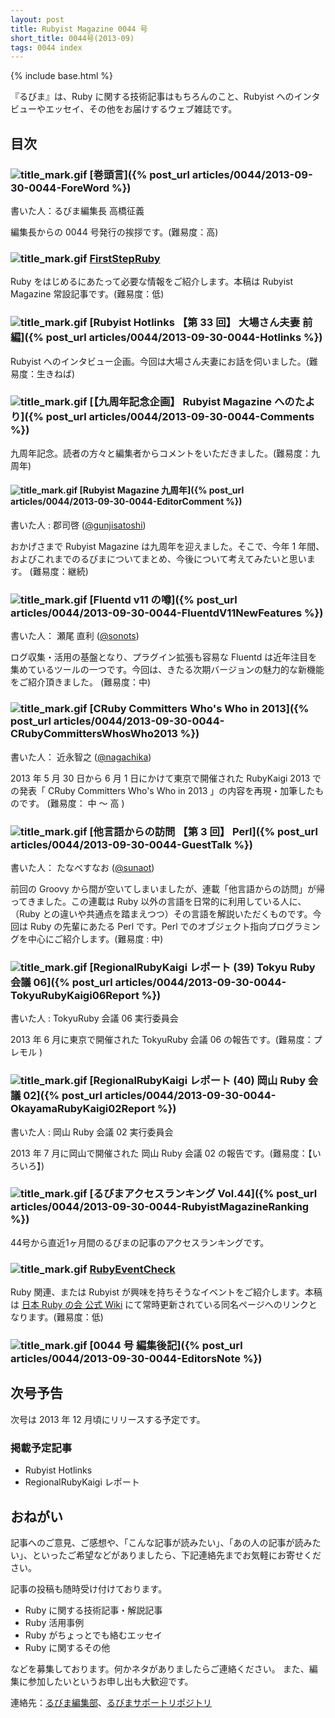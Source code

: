```yaml
---
layout: post
title: Rubyist Magazine 0044 号
short_title: 0044号(2013-09)
tags: 0044 index
---
```

{% include base.html %}


『るびま』は、Ruby に関する技術記事はもちろんのこと、Rubyist へのインタビューやエッセイ、その他をお届けするウェブ雑誌です。

## 目次

### ![title_mark.gif]({{base}}{{site.baseurl}}/images/title_mark.gif) [巻頭言]({% post_url articles/0044/2013-09-30-0044-ForeWord %})

書いた人：るびま編集長 高橋征義

編集長からの 0044 号発行の挨拶です。(難易度：高)

### ![title_mark.gif]({{base}}{{site.baseurl}}/images/title_mark.gif) [FirstStepRuby](https://github.com/rubima/rubima/blob/master/first_step_ruby/first-step-ruby-2.0.md)

Ruby をはじめるにあたって必要な情報をご紹介します。本稿は Rubyist Magazine 常設記事です。(難易度：低)

### ![title_mark.gif]({{base}}{{site.baseurl}}/images/title_mark.gif) [Rubyist Hotlinks 【第 33 回】 大場さん夫妻 前編]({% post_url articles/0044/2013-09-30-0044-Hotlinks %})

Rubyist へのインタビュー企画。今回は大場さん夫妻にお話を伺いました。(難易度：生きねば)

### ![title_mark.gif]({{base}}{{site.baseurl}}/images/title_mark.gif) [【九周年記念企画】 Rubyist Magazine へのたより]({% post_url articles/0044/2013-09-30-0044-Comments %})

九周年記念。読者の方々と編集者からコメントをいただきました。(難易度：九周年)

#### ![title_mark.gif]({{base}}{{site.baseurl}}/images/title_mark.gif) [Rubyist Magazine 九周年]({% post_url articles/0044/2013-09-30-0044-EditorComment %})

書いた人 : 郡司啓 ([@gunjisatoshi](https://twitter.com/gunjisatoshi))

おかげさまで Rubyist Magazine は九周年を迎えました。そこで、今年 1 年間、およびこれまでのるびまについてまとめ、今後について考えてみたいと思います。 (難易度：継続)

### ![title_mark.gif]({{base}}{{site.baseurl}}/images/title_mark.gif) [Fluentd v11 の噂]({% post_url articles/0044/2013-09-30-0044-FluentdV11NewFeatures %})

書いた人： 瀬尾 直利 ([@sonots](https://twitter.com/sonots))

ログ収集・活用の基盤となり、プラグイン拡張も容易な Fluentd は近年注目を集めているツールの一つです。今回は、きたる次期バージョンの魅力的な新機能をご紹介頂きました。 (難易度：中)

### ![title_mark.gif]({{base}}{{site.baseurl}}/images/title_mark.gif) [CRuby Committers Who's Who in 2013]({% post_url articles/0044/2013-09-30-0044-CRubyCommittersWhosWho2013 %})

書いた人： 近永智之 ([@nagachika](https://twitter.com/nagachika))

2013 年 5 月 30 日から 6 月 1 日にかけて東京で開催された RubyKaigi 2013 での発表「 CRuby Committers Who's Who in 2013 」の内容を再現・加筆したものです。 (難易度： 中 〜 高 )

### ![title_mark.gif]({{base}}{{site.baseurl}}/images/title_mark.gif) [他言語からの訪問 【第 3 回】 Perl]({% post_url articles/0044/2013-09-30-0044-GuestTalk %})

書いた人： たなべすなお ([@sunaot](https://twitter.com/sunaot))

前回の Groovy から間が空いてしまいましたが、連載「他言語からの訪問」が帰ってきました。この連載は Ruby 以外の言語を日常的に利用している人に、（Ruby との違いや共通点を踏まえつつ）その言語を解説いただくものです。今回は Ruby の先輩にあたる Perl です。Perl でのオブジェクト指向プログラミングを中心にご紹介します。(難易度 : 中)

### ![title_mark.gif]({{base}}{{site.baseurl}}/images/title_mark.gif) [RegionalRubyKaigi レポート (39) Tokyu Ruby 会議 06]({% post_url articles/0044/2013-09-30-0044-TokyuRubyKaigi06Report %})

書いた人 : TokyuRuby 会議 06 実行委員会

2013 年 6 月に東京で開催された TokyuRuby 会議 06 の報告です。(難易度：プレモル )

### ![title_mark.gif]({{base}}{{site.baseurl}}/images/title_mark.gif) [RegionalRubyKaigi レポート (40) 岡山 Ruby 会議 02]({% post_url articles/0044/2013-09-30-0044-OkayamaRubyKaigi02Report %})

書いた人 : 岡山 Ruby 会議 02 実行委員会

2013 年 7 月に岡山で開催された 岡山 Ruby 会議 02 の報告です。(難易度：【いろいろ】)

### ![title_mark.gif]({{base}}{{site.baseurl}}/images/title_mark.gif) [るびまアクセスランキング Vol.44]({% post_url articles/0044/2013-09-30-0044-RubyistMagazineRanking %})

44号から直近1ヶ月間のるびまの記事のアクセスランキングです。

### ![title_mark.gif]({{base}}{{site.baseurl}}/images/title_mark.gif) [RubyEventCheck](https://github.com/ruby-no-kai/official/wiki/RubyEventCheck)

Ruby 関連、または Rubyist が興味を持ちそうなイベントをご紹介します。本稿は [日本 Ruby の会 公式 Wiki](https://github.com/ruby-no-kai/official/wiki) にて常時更新されている同名ページへのリンクとなります。(難易度：低)

### ![title_mark.gif]({{base}}{{site.baseurl}}/images/title_mark.gif) [0044 号 編集後記]({% post_url articles/0044/2013-09-30-0044-EditorsNote %})

## 次号予告

次号は 2013 年 12 月頃にリリースする予定です。

### 掲載予定記事

* Rubyist Hotlinks
* RegionalRubyKaigi レポート


## おねがい

記事へのご意見、ご感想や、「こんな記事が読みたい」、「あの人の記事が読みたい」、といったご希望などがありましたら、下記連絡先までお気軽にお寄せください。

記事の投稿も随時受け付けております。

* Ruby に関する技術記事・解説記事
* Ruby 活用事例
* Ruby がちょっとでも絡むエッセイ
* Ruby に関するその他


などを募集しております。何かネタがありましたらご連絡ください。
また、編集に参加したいというお申し出も大歓迎です。

連絡先：[るびま編集部](mailto:magazine@ruby-no-kai.org)、[るびまサポートリポジトリ](https://github.com/rubima/rubima-support)



